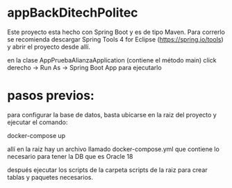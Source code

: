 # appBackDitechPolitec

Este proyecto esta hecho con Spring Boot y es de tipo Maven. Para correrlo se recomienda descargar Spring Tools 4 for Eclipse (https://spring.io/tools) y abrir el proyecto desde allí.

en la clase AppPruebaAlianzaApplication (contiene el método main) click derecho -> Run As -> Spring Boot App para ejecutarlo


# pasos previos:

para configurar la base de datos, basta ubicarse en la raiz del proyecto y ejecutar el comando: 

docker-compose up 

allí en la raiz hay un archivo llamado docker-compose.yml que contiene lo necesario para tener la DB que es Oracle 18

después ejecutar los scripts de la carpeta scripts de la raiz para crear tablas y paquetes necesarios. 
